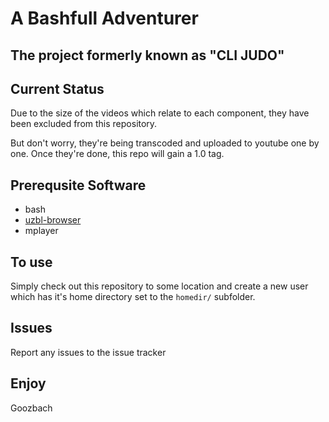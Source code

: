 # A Bashfull Adventurer
## The project formerly known as "CLI JUDO"

## Current Status
Due to the size of the videos which relate to each component, they have been excluded from this repository.

But don't worry, they're being transcoded and uploaded to youtube one by one.  Once they're done, this repo will gain a 1.0 tag.

## Prerequsite Software
* bash
* [uzbl-browser](http://www.uzbl.org/) 
* mplayer

## To use
Simply check out this repository to some location and create a new user which has it's home directory set to the `homedir/` subfolder.

## Issues
Report any issues to the issue tracker


Enjoy
--
Goozbach
